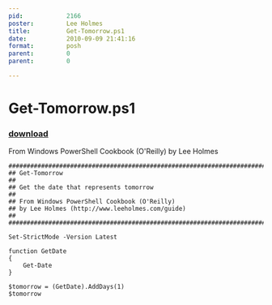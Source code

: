 ```yaml
---
pid:            2166
poster:         Lee Holmes
title:          Get-Tomorrow.ps1
date:           2010-09-09 21:41:16
format:         posh
parent:         0
parent:         0

---
```


# Get-Tomorrow.ps1

### [download](2166.ps1)

From Windows PowerShell Cookbook (O'Reilly) by Lee Holmes

```posh
##############################################################################
## Get-Tomorrow
##
## Get the date that represents tomorrow
##
## From Windows PowerShell Cookbook (O'Reilly)
## by Lee Holmes (http://www.leeholmes.com/guide)
##
##############################################################################

Set-StrictMode -Version Latest

function GetDate
{
    Get-Date
}

$tomorrow = (GetDate).AddDays(1)
$tomorrow
```
